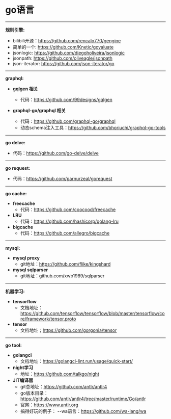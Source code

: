 go语言
=======
*******  
__规则引擎:__ 
* bilibili开源：https://github.com/rencalo770/gengine  
* 简单的一个: https://github.com/Knetic/govaluate 
* jsonlogic: https://github.com/diegoholiveira/jsonlogic
* jsonpath: https://github.com/oliveagle/jsonpath
* json-iterator: https://github.com/json-iterator/go

*******  
__graphql:__  
* __gqlgen 相关__  
  * 代码：https://github.com/99designs/gqlgen  
    
* __graphql-go/graphql 相关__  
  * 代码：https://github.com/graphql-go/graphql  
  * 动态schema注入工具：https://github.com/bhoriuchi/graphql-go-tools  

*******  
__go delve:__  
* 代码：https://github.com/go-delve/delve  

*******  
__go request:__ 
* 代码：https://github.com/parnurzeal/gorequest

*******  
__go cache:__ 
* __freecache__  
  * 代码：https://github.com/coocood/freecache
* __LRU__  
  * 代码：https://github.com/hashicorp/golang-lru
* __bigcache__
  * 代码：https://github.com/allegro/bigcache
  
*******  
__mysql:__ 
* __mysql proxy__
  * git地址：https://github.com/flike/kingshard
* __mysql sqlparser__
  * git地址：github.com/xwb1989/sqlparser
  
*******
__机器学习:__
* __tensorflow__
  * 文档地址：https://github.com/tensorflow/tensorflow/blob/master/tensorflow/core/framework/tensor.proto
* __tensor__
  * 文档地址；https://github.com/gorgonia/tensor

*******
__go tool:__
* __golangci__
  * 文档地址：https://golangci-lint.run/usage/quick-start/
* __night学习__
  * 地址：https://github.com/talkgo/night
* __JIT编译器__
  * git总地址：https://github.com/antlr/antlr4 
  * go版本目录：https://github.com/antlr/antlr4/tree/master/runtime/Go/antlr
  * 官网：https://www.antlr.org
  * 搞得好玩的例子：
        --wa语言：https://github.com/wa-lang/wa
